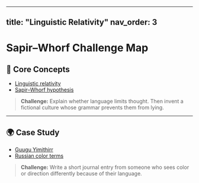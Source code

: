 
---
title: "Linguistic Relativity"
nav_order: 3
---

# Sapir–Whorf Challenge Map

## 🧠 Core Concepts

- [Linguistic relativity](https://en.wikipedia.org/wiki/Linguistic_relativity)
- [Sapir–Whorf hypothesis](https://en.wikipedia.org/wiki/Sapir%E2%80%93Whorf_hypothesis)

> **Challenge:** Explain whether language limits thought. Then invent a fictional culture whose grammar prevents them from lying.

---

## 🌍 Case Study

- [Guugu Yimithirr](https://en.wikipedia.org/wiki/Guugu_Yimithirr_language)
- [Russian color terms](https://en.wikipedia.org/wiki/Color_term)

> **Challenge:** Write a short journal entry from someone who sees color or direction differently because of their language.
